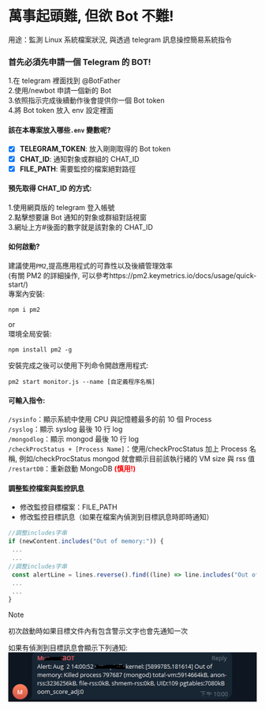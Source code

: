 # 萬事起頭難, 但欲 Bot 不難!

用途：監測 Linux 系統檔案狀況, 與透過 telegram 訊息操控簡易系統指令

### **首先必須先申請一個 Telegram 的 BOT!**

1.在 telegram 裡面找到 @BotFather  
2.使用/newbot 申請一個新的 Bot  
3.依照指示完成後續動作後會提供你一個 Bot token  
4.將 Bot token 放入 env 設定裡面

#### 該在本專案放入哪些`.env` 變數呢?

- [x] **TELEGRAM_TOKEN**: 放入剛剛取得的 Bot token
- [x] **CHAT_ID**: 通知對象或群組的 CHAT_ID
- [x] **FILE_PATH**: 需要監控的檔案絕對路徑

#### 預先取得 CHAT_ID 的方式:

1.使用網頁版的 telegram 登入帳號  
2.點擊想要讓 Bot 通知的對象或群組對話視窗  
3.網址上方#後面的數字就是該對象的 CHAT_ID

#### 如何啟動?

建議使用`PM2`,提高應用程式的可靠性以及後續管理效率  
(有關 PM2 的詳細操作, 可以參考https://pm2.keymetrics.io/docs/usage/quick-start/)  
專案內安裝:

```
npm i pm2
```

or  
環境全局安裝:

```
npm install pm2 -g
```

安裝完成之後可以使用下列命令開啟應用程式:

```
pm2 start monitor.js --name [自定義程序名稱]
```

#### 可輸入指令:

`/sysinfo`：顯示系統中使用 CPU 與記憶體最多的前 10 個 Process  
`/syslog`：顯示 syslog 最後 10 行 log  
`/mongodlog`：顯示 mongod 最後 10 行 log  
`/checkProcStatus + [Process Name]`：使用/checkProcStatus 加上 Process 名稱, 例如/checkProcStatus mongod 就會顯示目前該執行緒的 VM size 與 rss 值  
`/restartDB`：重新啟動 MongoDB <span style="color: red;">**(慎用!)**</span>

#### 調整監控檔案與監控訊息

- 修改監控目標檔案：FILE_PATH
- 修改監控目標訊息（如果在檔案內偵測到目標訊息時即時通知）

```js
//調整includes字串
if (newContent.includes("Out of memory:")) {
 ...
 ...
//調整includes字串
 const alertLine = lines.reverse().find((line) => line.includes("Out of memory:"));
 ...
 ...
}
```

> [!NOTE]
> 初次啟動時如果目標文件內有包含警示文字也會先通知一次

如果有偵測到目標訊息會顯示下列通知:  
![BOT通知圖片](./assets/images/bot_sample.png "telegram alert範例.")
